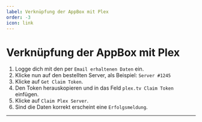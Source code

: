 ```yaml
---
label: Verknüpfung der AppBox mit Plex
order: -3
icon: link
---
```


# Verknüpfung der AppBox mit Plex

1. Logge dich mit den per `Email erhaltenen Daten` ein.
2. Klicke nun auf den bestellten Server, als Beispiel: `Server #1245`
3. Klicke auf `Get Claim Token`.
4. Den Token herauskopieren und in das Feld `plex.tv Claim Token` einfügen.
5. Klicke auf `Claim Plex Server`.
6. Sind die Daten korrekt erscheint eine `Erfolgsmeldung`.


---
